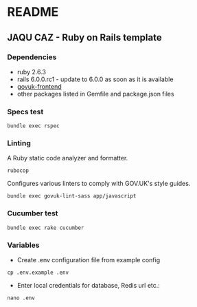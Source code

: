 # README

## JAQU CAZ - Ruby on Rails template

### Dependencies
* ruby 2.6.3
* rails 6.0.0.rc1 - update to 6.0.0 as soon as it is available
* [govuk-frontend](https://github.com/alphagov/govuk-frontend)
* other packages listed in Gemfile and package.json files

### Specs test
```
bundle exec rspec
```

### Linting
A Ruby static code analyzer and formatter. 
```
rubocop
```

Configures various linters to comply with GOV.UK's style guides.
```
bundle exec govuk-lint-sass app/javascript
```

### Cucumber test
```
bundle exec rake cucumber
```

### Variables 

* Create .env configuration file from example config
```
cp .env.example .env
```

* Enter local credentials for database, Redis url etc.:
```
nano .env
```
